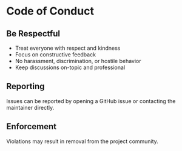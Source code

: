 # Code of Conduct

## Be Respectful

- Treat everyone with respect and kindness
- Focus on constructive feedback
- No harassment, discrimination, or hostile behavior
- Keep discussions on-topic and professional

## Reporting

Issues can be reported by opening a GitHub issue or contacting the maintainer directly.

## Enforcement

Violations may result in removal from the project community.
